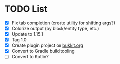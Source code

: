 # TODO List

- [x] Fix tab completion (create utility for shifting args?)
- [x] Colorize output (by block/entity type, etc.)
- [x] Update to 1.15.1
- [x] Tag 1.0
- [x] Create plugin project on [bukkit.org](https://bukkit.org)
- [x] Convert to Gradle build tooling
- [ ] Convert to Kotlin?
